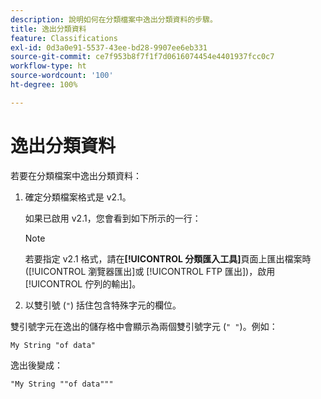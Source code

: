 ```yaml
---
description: 說明如何在分類檔案中逸出分類資料的步驟。
title: 逸出分類資料
feature: Classifications
exl-id: 0d3a0e91-5537-43ee-bd28-9907ee6eb331
source-git-commit: ce7f953b8f7f1f7d0616074454e4401937fcc0c7
workflow-type: ht
source-wordcount: '100'
ht-degree: 100%

---
```


# 逸出分類資料

若要在分類檔案中逸出分類資料：

<!--Meike, please check this page against orginal. It might be missing information. -->

1. 確定分類檔案格式是 v2.1。

   如果已啟用 v2.1，您會看到如下所示的一行：

   >[!NOTE]
   >
   >若要指定 v2.1 格式，請在&#x200B;**[!UICONTROL 分類匯入工具]**&#x200B;頁面上匯出檔案時 ([!UICONTROL 瀏覽器匯出]或 [!UICONTROL FTP 匯出])，啟用[!UICONTROL 佇列的輸出]。

1. 以雙引號 (`"`) 括住包含特殊字元的欄位。

雙引號字元在逸出的儲存格中會顯示為兩個雙引號字元 (`" "`)。例如：

```
My String "of data"
```

逸出後變成：

```
"My String ""of data"""
```
